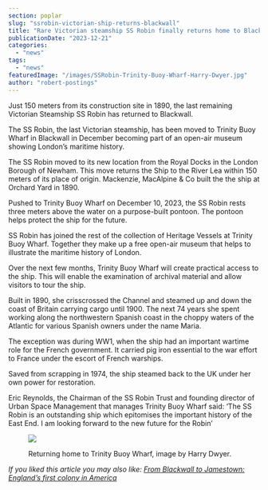```yaml
---
section: poplar
slug: "ssrobin-victorian-ship-returns-blackwall"
title: "Rare Victorian steamship SS Robin finally returns home to Blackwall"
publicationDate: "2023-12-21"
categories: 
  - "news"
tags: 
  - "news"
featuredImage: "/images/SSRobin-Trinity-Buoy-Wharf-Harry-Dwyer.jpg"
author: "robert-postings"
---
```


Just 150 meters from its construction site in 1890, the last remaining Victorian Steamship SS Robin has returned to Blackwall.

The SS Robin, the last Victorian steamship, has been moved to Trinity Buoy Wharf in Blackwall in December becoming part of an open-air museum showing London’s maritime history.

The SS Robin moved to its new location from the Royal Docks in the London Borough of Newham. This move returns the Ship to the River Lea within 150 meters of its place of origin. Mackenzie, MacAlpine & Co built the the ship at Orchard Yard in 1890.

Pushed to Trinity Buoy Wharf on December 10, 2023, the SS Robin rests three meters above the water on a purpose-built pontoon. The pontoon helps protect the ship for the future.

SS Robin has joined the rest of the collection of Heritage Vessels at Trinity Buoy Wharf. Together they make up a free open-air museum that helps to illustrate the maritime history of London.

Over the next few months, Trinity Buoy Wharf will create practical access to the ship. This will enable the examination of archival material and allow visitors to tour the ship.

Built in 1890, she crisscrossed the Channel and steamed up and down the coast of Britain carrying cargo until 1900. The next 74 years she spent working along the northwestern Spanish coast in the choppy waters of the Atlantic for various Spanish owners under the name Maria.

The exception was during WW1, when the ship had an important wartime role for the French government. It carried pig iron essential to the war effort to France under the escort of French warships. 

Saved from scrapping in 1974, the ship steamed back to the UK under her own power for restoration. 

Eric Reynolds, the Chairman of the SS Robin Trust and founding director of Urban Space Management that manages Trinity Buoy Wharf said: ‘The SS Robin is an outstanding ship which epitomises the important history of the East End. I am looking forward to the new future for the Robin’

<figure>

![](/images/SSRobin-return-Trinity-Buoy-Wharf-Harry-Dwyer-1024x576.jpg)

<figcaption>

Returning home to Trinity Buoy Wharf, image by Harry Dwyer.

</figcaption>

</figure>

_If you liked this article you may also like: [From Blackwall to Jamestown: England’s first colony in America](https://poplarlondon.co.uk/blackwall-jamestown-england-first-colony/)_
